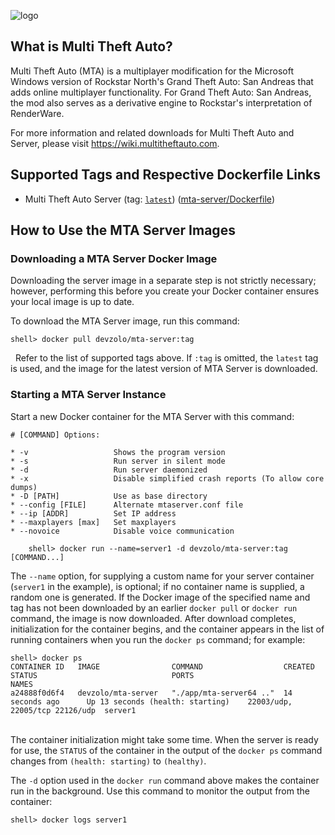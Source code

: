 ![logo](https://wiki.multitheftauto.com/images/thumb/5/58/Mtalogo.png/150px-Mtalogo.png)

What is Multi Theft Auto?
--------------

Multi Theft Auto (MTA) is a multiplayer modification for the Microsoft Windows version of Rockstar North's Grand Theft Auto: San Andreas that adds online multiplayer functionality. For Grand Theft Auto: San Andreas, the mod also serves as a derivative engine to Rockstar's interpretation of RenderWare.

For more information and related downloads for Multi Theft Auto and Server, please visit <https://wiki.multitheftauto.com>.

Supported Tags and Respective Dockerfile Links
----------------------------------------------

-   Multi Theft Auto Server (tag: [`latest`](https://github.com/devzolo/docker-mta-server/blob/master/docker/mta-server/Dockerfile)) ([mta-server/Dockerfile](https://github.com/devzolo/docker-mta-server/blob/master/docker/mta-server/Dockerfile))

How to Use the MTA Server Images
---------------------------

### Downloading a MTA Server Docker Image

Downloading the server image in a separate step is not strictly necessary; however, performing this before you create your Docker container ensures your local image is up to date.

To download the MTA Server image, run this command:

    shell> docker pull devzolo/mta-server:tag
&nbsp;
Refer to the list of supported tags above. If `:tag` is omitted, the `latest` tag is used, and the image for the latest version of MTA Server is downloaded.

### Starting a MTA Server Instance

Start a new Docker container for the MTA Server with this command:


```
# [COMMAND] Options:

* -v                   Shows the program version
* -s                   Run server in silent mode
* -d                   Run server daemonized
* -x                   Disable simplified crash reports (To allow core dumps)
* -D [PATH]            Use as base directory
* --config [FILE]      Alternate mtaserver.conf file
* --ip [ADDR]          Set IP address
* --maxplayers [max]   Set maxplayers
* --novoice            Disable voice communication
```
```
    shell> docker run --name=server1 -d devzolo/mta-server:tag [COMMAND...]
```

The `--name` option, for supplying a custom name for your server container (`server1` in the example), is optional; if no container name is supplied, a random one is generated. If the Docker image of the specified name and tag has not been downloaded by an earlier `docker pull` or `docker run` command, the image is now downloaded. After download completes, initialization for the container begins, and the container appears in the list of running containers when you run the `docker ps` command; for example:

    shell> docker ps
    CONTAINER ID   IMAGE                COMMAND                  CREATED             STATUS                              PORTS                           NAMES
    a24888f0d6f4   devzolo/mta-server   "./app/mta-server64 .."  14 seconds ago      Up 13 seconds (health: starting)    22003/udp, 22005/tcp 22126/udp  server1
&nbsp;             
The container initialization might take some time. When the server is ready for use, the `STATUS` of the container in the output of the `docker ps` command changes from `(health: starting)` to `(healthy)`.

The `-d` option used in the `docker run` command above makes the container run in the background. Use this command to monitor the output from the container:

    shell> docker logs server1
&nbsp;

